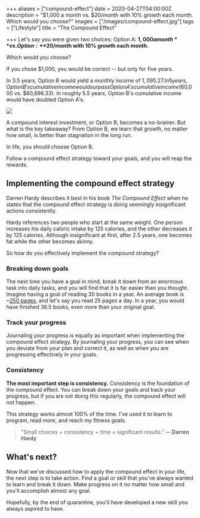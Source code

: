 +++
aliases = ["compound-effect"]
date = 2020-04-27T04:00:00Z
description = "$1,000 a month vs. $20/month with 10% growth each month. Which would you choose?"
images = ["/images/compound-effect.jpg"]
tags = ["Lifestyle"]
title = "The Compound Effect"

+++
Let's say you were given two choices: Option A: **$1,000 a month** vs. Option : **$20/month with 10% growth each month.**

Which would you choose?

If you chose $1,000, you would be correct -- but only for five years.

In 3.5 years, Option B would yield a monthly income of $1,095.27. In 5 years, Option B's cumulative income would surpass Option A's cumulative income ($60,000 vs. $60,696.33). In roughly 5.5 years, Option B's cumulative income would have doubled Option A's.

![](https://firebasestorage.googleapis.com/v0/b/firescript-577a2.appspot.com/o/imgs%2Fapp%2Fandyjgao%2FuGYIReqGq5?alt=media&token=ab1b9624-03db-40c2-90c4-8e6e762490f9)

A compound interest investment, or Option B, becomes a no-brainer. But what is the key takeaway? From Option B, we learn that growth, no matter how small, is better than stagnation in the long run.

In life, you should choose Option B.

Follow a compound effect strategy toward your goals, and you will reap the rewards.

## Implementing the compound effect strategy

Darren Hardy describes it best in his book _The Compound Effect_ when he states that the compound effect strategy is doing seemingly insignificant actions consistently.

Hardy references two people who start at the same weight. One person increases his daily caloric intake by 125 calories, and the other decreases it by 125 calories. Although insignificant at first, after 2.5 years, one becomes fat while the other becomes skinny.

So how do you effectively implement the compound strategy?

### Breaking down goals

The next time you have a goal in mind, break it down from an enormous task into daily tasks, and you will find that it is far easier than you thought. Imagine having a goal of reading 30 books in a year. An average book is \~[250 pages](https://www.megcabot.com/about-meg-cabot/frequently-asked-questions-getting-published/), and let's say you read 25 pages a day. In a year, you would have finished 36.5 books, even more than your original goal.

### Track your progress

Journaling your progress is equally as important when implementing the compound effect strategy. By journaling your progress, you can see when you deviate from your plan and correct it, as well as when you are progressing effectively in your goals.

### Consistency

**The most important step is consistency.** Consistency is the foundation of the compound effect. You can break down your goals and track your progress, but if you are not doing this regularly, the compound effect will not happen.

This strategy works almost 100% of the time. I've used it to learn to program, read more, and reach my fitness goals.

> "Small choices + consistency + time = significant results."  **-- Darren Hardy**

## What's next?

Now that we've discussed how to apply the compound effect in your life, the next step is to take action. Find a goal or skill that you've always wanted to learn and break it down. Make progress on it no matter how small and you'll accomplish almost any goal.

Hopefully, by the end of quarantine, you'll have developed a new skill you always aspired to have.